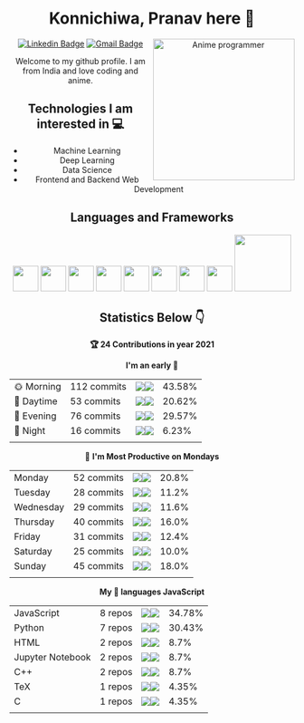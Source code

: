 <div align="center">
  
# Konnichiwa, Pranav here :wave:

<img src = 'https://github.com/pran01/pran01/blob/master/images/anime2.gif' alt = 'Anime programmer' align='right' height='250'/>

[![Linkedin Badge](https://img.shields.io/badge/-pranavsinha-blue?style=flat-square&logo=Linkedin&logoColor=white&link=https://www.linkedin.com/in/pranav-sinha)](https://www.linkedin.com/in/pranav-sinha)      [![Gmail Badge](https://img.shields.io/badge/-pran.sinha1.0@gmail.com-c14438?style=flat-square&logo=Gmail&logoColor=white&link=mailto:pran.sinha1.0@gmail.com)](mailto:pran.sinha1.0@gmail.com)


Welcome to my github profile. I am from India and love coding and anime.

## Technologies I am interested in :computer:
* Machine Learning
* Deep Learning
* Data Science
* Frontend and Backend Web Development

## Languages and Frameworks
<img src = 'https://github.com/pran01/pran01/blob/master/images/c-original.svg' width='45'/>   <img src = 'https://github.com/pran01/pran01/blob/master/images/cpp.svg' width='45'/>   <img src = 'https://github.com/pran01/pran01/blob/master/images/python2.png' height='45'/>   <img src = 'https://github.com/pran01/pran01/blob/master/images/html.svg' width='45'/>   <img src = 'https://github.com/pran01/pran01/blob/master/images/css.svg' width='45'/>   <img src = 'https://github.com/pran01/pran01/blob/master/images/js.svg' width='45'/>   <img src = 'https://github.com/pran01/pran01/blob/master/images/bootstrap.svg' width='45'/>   <img src = 'https://github.com/pran01/pran01/blob/master/images/flask.png' width='45'/>   <img src = 'https://github.com/pran01/pran01/blob/master/images/sqlite.svg' width='100'/> 

## Statistics Below :point_down:


<!--START_CONTRIBUTIONS:readme-info-->
**🏆 24 Contributions in year 2021**


<!--END_CONTRIBUTIONS:readme-info-->

<!--START_SECTION_DAILY_COMMIT:readme-info-->
**I'm an early 🐤** 

| | | | |
| --- | --- | --- | --- |
|🌞 Morning                |112 commits         |![](https://via.placeholder.com/176x22/000000/000000?text=+)![](https://via.placeholder.com/224x22/b8b8b8/b8b8b8?=text=+)|43.58%|
|🌆 Daytime                |53 commits          |![](https://via.placeholder.com/84x22/000000/000000?text=+)![](https://via.placeholder.com/316x22/b8b8b8/b8b8b8?=text=+)|20.62%|
|🌃 Evening                |76 commits          |![](https://via.placeholder.com/120x22/000000/000000?text=+)![](https://via.placeholder.com/280x22/b8b8b8/b8b8b8?=text=+)|29.57%|
|🌙 Night                  |16 commits          |![](https://via.placeholder.com/24x22/000000/000000?text=+)![](https://via.placeholder.com/376x22/b8b8b8/b8b8b8?=text=+)|6.23%|
| | | | |

<!--END_SECTION_DAILY_COMMIT:readme-info-->

<!--START_SECTION_WEEKLY_COMMIT:readme-info-->
📅 **I'm Most Productive on Mondays** 

| | | | |
| --- | --- | --- | --- |
|Monday                   |52 commits          |![](https://via.placeholder.com/84x22/000000/000000?text=+)![](https://via.placeholder.com/316x22/b8b8b8/b8b8b8?=text=+)|20.8%|
|Tuesday                  |28 commits          |![](https://via.placeholder.com/44x22/000000/000000?text=+)![](https://via.placeholder.com/356x22/b8b8b8/b8b8b8?=text=+)|11.2%|
|Wednesday                |29 commits          |![](https://via.placeholder.com/48x22/000000/000000?text=+)![](https://via.placeholder.com/352x22/b8b8b8/b8b8b8?=text=+)|11.6%|
|Thursday                 |40 commits          |![](https://via.placeholder.com/64x22/000000/000000?text=+)![](https://via.placeholder.com/336x22/b8b8b8/b8b8b8?=text=+)|16.0%|
|Friday                   |31 commits          |![](https://via.placeholder.com/48x22/000000/000000?text=+)![](https://via.placeholder.com/352x22/b8b8b8/b8b8b8?=text=+)|12.4%|
|Saturday                 |25 commits          |![](https://via.placeholder.com/40x22/000000/000000?text=+)![](https://via.placeholder.com/360x22/b8b8b8/b8b8b8?=text=+)|10.0%|
|Sunday                   |45 commits          |![](https://via.placeholder.com/72x22/000000/000000?text=+)![](https://via.placeholder.com/328x22/b8b8b8/b8b8b8?=text=+)|18.0%|
| | | | |

<!--END_SECTION_WEEKLY_COMMIT:readme-info-->

<!--START_SECTION_LANGUAGE:readme-info-->
**My 💖 languages JavaScript** 

| | | | |
| --- | --- | --- | --- |
|JavaScript               |8 repos|             ![](https://via.placeholder.com/140x22/000000/000000?text=+)![](https://via.placeholder.com/260x22/b8b8b8/b8b8b8?=text=+)|34.78%|
|Python                   |7 repos|             ![](https://via.placeholder.com/120x22/000000/000000?text=+)![](https://via.placeholder.com/280x22/b8b8b8/b8b8b8?=text=+)|30.43%|
|HTML                     |2 repos|             ![](https://via.placeholder.com/36x22/000000/000000?text=+)![](https://via.placeholder.com/364x22/b8b8b8/b8b8b8?=text=+)|8.7%|
|Jupyter Notebook         |2 repos|             ![](https://via.placeholder.com/36x22/000000/000000?text=+)![](https://via.placeholder.com/364x22/b8b8b8/b8b8b8?=text=+)|8.7%|
|C++                      |2 repos|             ![](https://via.placeholder.com/36x22/000000/000000?text=+)![](https://via.placeholder.com/364x22/b8b8b8/b8b8b8?=text=+)|8.7%|
|TeX                      |1 repos|             ![](https://via.placeholder.com/16x22/000000/000000?text=+)![](https://via.placeholder.com/384x22/b8b8b8/b8b8b8?=text=+)|4.35%|
|C                        |1 repos|             ![](https://via.placeholder.com/16x22/000000/000000?text=+)![](https://via.placeholder.com/384x22/b8b8b8/b8b8b8?=text=+)|4.35%|
| | | | |

<!--END_SECTION_LANGUAGE:readme-info-->
</div>
